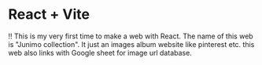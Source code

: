 # React + Vite

 !! This is my very first time to make a web with React. The name of this web is "Junimo collection". It just an images album website like pinterest etc. this web also links with Google sheet for image url database.
